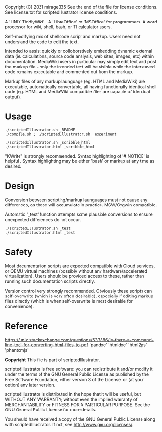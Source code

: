 Copyright (C) 2021 mirage335
See the end of the file for license conditions.
See license.txt for scriptedIllustrator license conditions.

A 'UNIX TiddlyWiki' . A 'LibreOffice' or 'MSOffice' for programmers. A word processor for wiki, shell, bash, or TI calculator users. 


Self-modifying mix of shellcode script and markup. Users need not understand the code to edit the text.

Intended to assist quickly or colloboratively embedding dynamic external data (ie. calculations, source code analysis, web sites, images, etc) within documentation. MediaWiki users in particular may simply edit text and post the markup file - only the intended text will be visible while the interleaved code remains executable and commented out from the markup. 

Markup files of any markup launguage (eg. HTML and MediaWiki) are executable, automatically convertable, all having functionally identical shell code (eg. HTML and MediaWiki compatible files are capable of identical output).



# Usage

```
./scriptedIllustrator.sh _README
./compile.sh ; ./scriptedIllustrator.sh _experiment

./scriptedIllustrator.sh _scribble_html
./scriptedIllustrator.html _scribble_html
```

"KWrite" is strongly recommended. Syntax highlighting of '# NOTICE' is helpful . Syntax highlighting may be either 'bash' or markup at any time as desired.



# Design


Conversion between scripting/markup launguages must not cause any differences, as these will accumulate in practice. MSW/Cygwin compatible.

Automatic '_test' function attempts some plausible conversions to ensure unexpected differences do not occur.

```
./scriptedIllustrator.sh _test
./scriptedIllustrator.html _test

```



# Safety

Most documentation scripts are expected compatible with Cloud services, or QEMU virtual machines (possibly without any hardware/accelerated virtualization). Users should be provided access to these, rather than running such documentation scripts directly.

Version control very strongly recommended. Obviously these scripts can self-overwrite (which is very often desirable), especially if editing markup files directly (which is when self-overwrite is most desirable for convenience).




# Reference

https://unix.stackexchange.com/questions/533886/is-there-a-command-line-tool-for-converting-html-files-to-pdf
 'pandoc'
 'htmldoc'
 'html2ps'
 'phantomjs'



__Copyright__
This file is part of scriptedIllustrator.

scriptedIllustrator is free software: you can redistribute it and/or modify
it under the terms of the GNU General Public License as published by
the Free Software Foundation, either version 3 of the License, or
(at your option) any later version.

scriptedIllustrator is distributed in the hope that it will be useful,
but WITHOUT ANY WARRANTY; without even the implied warranty of
MERCHANTABILITY or FITNESS FOR A PARTICULAR PURPOSE.  See the
GNU General Public License for more details.

You should have received a copy of the GNU General Public License
along with scriptedIllustrator.  If not, see <http://www.gnu.org/licenses/>.
